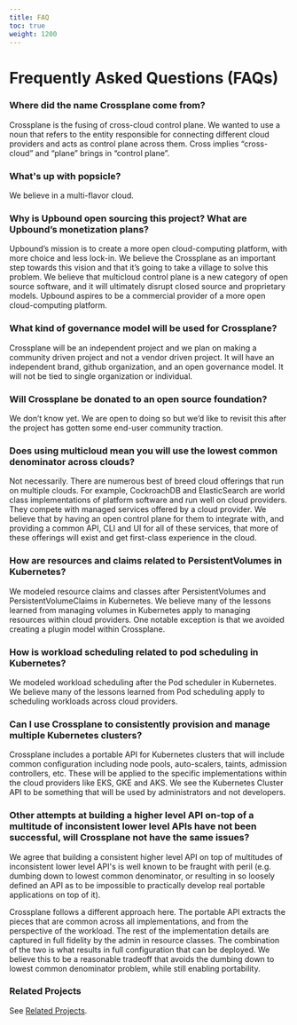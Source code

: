 ```yaml
---
title: FAQ
toc: true
weight: 1200
---
```


# Frequently Asked Questions (FAQs)

### Where did the name Crossplane come from?

Crossplane is the fusing of cross-cloud control plane. We wanted to use a noun
that refers to the entity responsible for connecting different cloud providers
and acts as control plane across them. Cross implies “cross-cloud” and “plane”
brings in “control plane”.

### What's up with popsicle?

We believe in a multi-flavor cloud.

### Why is Upbound open sourcing this project? What are Upbound’s monetization plans?

Upbound’s mission is to create a more open cloud-computing platform, with more
choice and less lock-in. We believe the Crossplane as an important step towards
this vision and that it’s going to take a village to solve this problem. We
believe that multicloud control plane is a new category of open source software,
and it will ultimately disrupt closed source and proprietary models. Upbound
aspires to be a commercial provider of a more open cloud-computing platform.

### What kind of governance model will be used for Crossplane?

Crossplane will be an independent project and we plan on making a community
driven project and not a vendor driven project. It will have an independent
brand, github organization, and an open governance model. It will not be tied to
single organization or individual.

### Will Crossplane be donated to an open source foundation?

We don’t know yet. We are open to doing so but we’d like to revisit this after
the project has gotten some end-user community traction.

### Does using multicloud mean you will use the lowest common denominator across clouds?

Not necessarily. There are numerous best of breed cloud offerings that run on
multiple clouds. For example, CockroachDB and ElasticSearch are world class
implementations of platform software and run well on cloud providers. They
compete with managed services offered by a cloud provider. We believe that by
having an open control plane for them to integrate with, and providing a common
API, CLI and UI for all of these services, that more of these offerings will
exist and get first-class experience in the cloud.

### How are resources and claims related to PersistentVolumes in Kubernetes?

We modeled resource claims and classes after PersistentVolumes and
PersistentVolumeClaims in Kubernetes. We believe many of the lessons learned
from managing volumes in Kubernetes apply to managing resources within cloud
providers. One notable exception is that we avoided creating a plugin model
within Crossplane.

### How is workload scheduling related to pod scheduling in Kubernetes?

We modeled workload scheduling after the Pod scheduler in Kubernetes. We believe
many of the lessons learned from Pod scheduling apply to scheduling workloads
across cloud providers.

### Can I use Crossplane to consistently provision and manage multiple Kubernetes clusters?

Crossplane includes a portable API for Kubernetes clusters that will include
common configuration including node pools, auto-scalers, taints, admission
controllers, etc. These will be applied to the specific implementations within
the cloud providers like EKS, GKE and AKS. We see the Kubernetes Cluster API to
be something that will be used by administrators and not developers.

### Other attempts at building a higher level API on-top of a multitude of inconsistent lower level APIs have not been successful, will Crossplane not have the same issues?

We agree that building a consistent higher level API on top of multitudes of
inconsistent lower level API's is well known to be fraught with peril (e.g.
dumbing down to lowest common denominator, or resulting in so loosely defined an
API as to be impossible to practically develop real portable applications on top
of it).

Crossplane follows a different approach here. The portable API extracts the
pieces that are common across all implementations, and from the perspective of
the workload. The rest of the implementation details are captured in full
fidelity by the admin in resource classes. The combination of the two is what
results in full configuration that can be deployed. We believe this to be a
reasonable tradeoff that avoids the dumbing down to lowest common denominator
problem, while still enabling portability.

### Related Projects
See [Related Projects].

[Related Projects]: related_projects.md